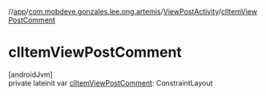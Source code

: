 //[app](../../../index.md)/[com.mobdeve.gonzales.lee.ong.artemis](../index.md)/[ViewPostActivity](index.md)/[clItemViewPostComment](cl-item-view-post-comment.md)

# clItemViewPostComment

[androidJvm]\
private lateinit var [clItemViewPostComment](cl-item-view-post-comment.md): ConstraintLayout
